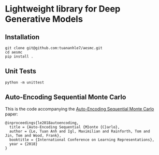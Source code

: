 # Lightweight library for Deep Generative Models

## Installation
```
git clone git@github.com:tuananhle7/aesmc.git
cd aesmc
pip install .
```

## Unit Tests
```
python -m unittest
```

## Auto-Encoding Sequential Monte Carlo

This is the code accompanying the [Auto-Encoding Sequential Monte Carlo](https://arxiv.org/abs/1705.10306v2) paper:
```
@inproceedings{le2018autoencoding,
  title = {Auto-Encoding Sequential {M}onte {C}arlo},
  author = {Le, Tuan Anh and Igl, Maximilian and Rainforth, Tom and Jin, Tom and Wood, Frank},
  booktitle = {International Conference on Learning Representations},
  year = {2018}
}
```
